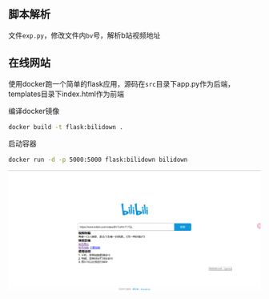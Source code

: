 ## 脚本解析

文件`exp.py`，修改文件内`bv`号，解析b站视频地址

## 在线网站

使用docker跑一个简单的flask应用，源码在`src`目录下app.py作为后端，templates目录下index.html作为前端

编译docker镜像

```bash
docker build -t flask:bilidown .
```

启动容器

```bash
docker run -d -p 5000:5000 flask:bilidown bilidown
```



![bilidown](./bili.png)

